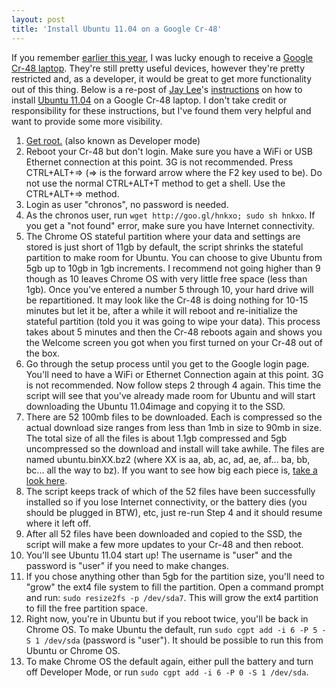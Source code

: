 ```yaml
---
layout: post
title: 'Install Ubuntu 11.04 on a Google Cr-48'
---
```


If you remember [earlier this year](http://mbmccormick.com/2011/02/connect-your-google-cr-48-laptop-to-pal2-0-at-purdue/), I was lucky enough to receive a [Google Cr-48 laptop](http://www.google.com/chromebook/). They're still pretty useful devices, however they're pretty restricted and, as a developer, it would be great to get more functionality out of this thing. Below is a re-post of [Jay Lee](http://www.blogger.com/profile/00619758583418639317)'s [instructions](http://chromeos-cr48.blogspot.com/2011/04/ubuntu-1104-for-cr-48-is-ready.html) on how to install [Ubuntu 11.04](http://www.ubuntu.com/) on a Google Cr-48 laptop. I don't take credit or responsibility for these instructions, but I've found them very helpful and want to provide some more visibility.

1.  [Get root.](http://chromeos-cr48.blogspot.com/2010/12/rooting-jailbreaking-your-new-google.html) (also known as Developer mode)
2.  Reboot your Cr-48 but don't login. Make sure you have a WiFi or USB Ethernet connection at this point. 3G is not recommended. Press CTRL+ALT+=> (=> is the forward arrow where the F2 key used to be). Do not use the normal CTRL+ALT+T method to get a shell. Use the CTRL+ALT+=> method.
3.  Login as user "chronos", no password is needed.
4.  As the chronos user, run `wget http://goo.gl/hnkxo; sudo sh hnkxo`. If you get a "not found" error, make sure you have Internet connectivity.
5.  The Chrome OS stateful partition where your data and settings are stored is just short of 11gb by default, the script shrinks the stateful partition to make room for Ubuntu. You can choose to give Ubuntu from 5gb up to 10gb in 1gb increments. I recommend not going higher than 9 though as 10 leaves Chrome OS with very little free space (less than 1gb). Once you've entered a number 5 through 10, your hard drive will be repartitioned. It may look like the Cr-48 is doing nothing for 10-15 minutes but let it be, after a while it will reboot and re-initialize the stateful partition (told you it was going to wipe your data). This process takes about 5 minutes and then the Cr-48 reboots again and shows you the Welcome screen you got when you first turned on your Cr-48 out of the box.
6.  Go through the setup process until you get to the Google login page. You'll need to have a WiFi or Ethernet Connection again at this point. 3G is not recommended. Now follow steps 2 through 4 again. This time the script will see that you've already made room for Ubuntu and will start downloading the Ubuntu 11.04image and copying it to the SSD.
7.  There are 52 100mb files to be downloaded. Each is compressed so the actual download size ranges from less than 1mb in size to 90mb in size. The total size of all the files is about 1.1gb compressed and 5gb uncompressed so the download and install will take awhile. The files are named ubuntu.binXX.bz2 (where XX is aa, ab, ac, ad, ae, af... ba, bb, bc... all the way to bz). If you want to see how big each piece is, [take a look here](http://code.google.com/p/cr-48-ubuntu/downloads/list).
8.  The script keeps track of which of the 52 files have been successfully installed so if you lose Internet connectivity, or the battery dies (you should be plugged in BTW), etc, just re-run Step 4 and it should resume where it left off.
9.  After all 52 files have been downloaded and copied to the SSD, the script will make a few more updates to your Cr-48 and then reboot.
10.  You'll see Ubuntu 11.04 start up! The username is "user" and the password is "user" if you need to make changes.
11.  If you chose anything other than 5gb for the partition size, you'll need to "grow" the ext4 file system to fill the partition. Open a command prompt and run: `sudo resize2fs -p /dev/sda7`. This will grow the ext4 partition to fill the free partition space.
12.  Right now, you're in Ubuntu but if you reboot twice, you'll be back in Chrome OS. To make Ubuntu the default, run `sudo cgpt add -i 6 -P 5 -S 1 /dev/sda` (password is "user"). It should be possible to run this from Ubuntu or Chrome OS.
13.  To make Chrome OS the default again, either pull the battery and turn off Developer Mode, or run `sudo cgpt add -i 6 -P 0 -S 1 /dev/sda`.
